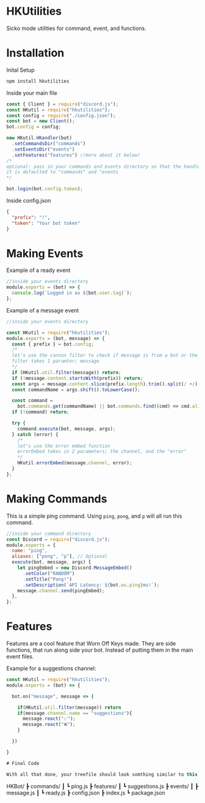 # HKUtilities

Sicko mode utilities for command, event, and functions.

# Installation

Inital Setup

```bash
npm install hkutilities
```

Inside your main file

```js
const { Client } = require("discord.js");
const HKutil = require("hkutilities");
const config = require("./config.json");
const bot = new Client();
bot.config = config;

new HKutil.HKandler(bot)
  .setCommandsDir("commands")
  .setEventsDir("events")
  .setFeatures("features") //more about it below!
/*
optional: pass in your commands and events directory so that the handler will know where to which folders to go to
it is defaulted to "commands" and "events
*/

bot.login(bot.config.token);
```

Inside config.json

```json
{
  "prefix": "!",
  "token": "Your bot token"
}
```

# Making Events

Example of a ready event

```js
//inside your events directory
module.exports = (bot) => {
  console.log(`Logged in as ${bot.user.tag}`);
};
```

Example of a message event

```js
//inside your events directory

const HKutil = require("hkutilities");
module.exports = (bot, message) => {
  const { prefix } = bot.config;
  /*
  let's use the cannon filter to check if message is from a bot or the message is in dm's
  filter takes 1 paramter; message
  */
  if (HKutil.util.filter(message)) return;
  if (!message.content.startsWith(prefix)) return;
  const args = message.content.slice(prefix.length).trim().split(/ +/);
  const commandName = args.shift().toLowerCase();

  const command =
    bot.commands.get(commandName) || bot.commands.find((cmd) => cmd.aliases && cmd.aliases.includes(commandName));
  if (!command) return;

  try {
    command.execute(bot, message, args);
  } catch (error) {
    /*
    let's use the error embed function
    errorEmbed takes in 2 parameters; the channel, and the "error"
    */
    HKutil.errorEmbed(message.channel, error);
  }
};
```

# Making Commands

This is a simple ping command. Using `ping`, `pong`, and `p` will all run this command.

```js
//inside your command directory
const Discord = require("discord.js");
module.exports = {
  name: "ping",
  aliases: ["pong", "p"], // Optional
  execute(bot, message, args) {
    let pingEmbed = new Discord.MessageEmbed()
      .setColor("RANDOM")
      .setTitle("Pong!")
      .setDescription(`API Latency: ${bot.ws.ping}ms!`);
    message.channel.send(pingEmbed);
  },
};
```

# Features

Features are a cool feature that Worn Off Keys made. They are side functions, that run along side your bot. Instead of putting them in the main event files. 

Example for a suggestions channel: 

```js
const HKutil = require("hkutilities");
module.exports = (bot) => {

  bot.on("message", message => {

    if(HKutil.util.filter(message)) return
    if(message.channel.name == "suggestions"){
      message.react("✅");
      message.react("❌");
    }

  })

}

# Final Code

With all that done, your treefile should look somthing similar to this.

```
HKBot/
┣ commands/
┃ ┗ ping.js
┣ features/
┃ ┗ suggestions.js
┣ events/
┃ ┣ message.js
┃ ┗ ready.js
┣ config.json
┣ index.js
┗ package.json
```
